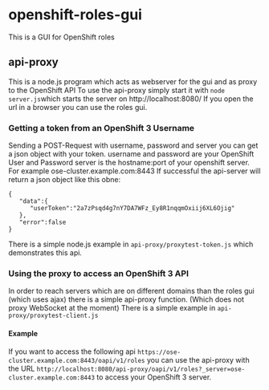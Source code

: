 # openshift-roles-gui
This is a GUI for OpenShift roles

## api-proxy
This is a node.js program which acts as webserver for the gui and as proxy to the OpenShift API
To use the api-proxy simply start it with ``node server.js``which starts the server on http://localhost:8080/
If you open the url in a browser you can use the roles gui.

### Getting a token from an OpenShift 3 Username
Sending a POST-Request with username, password and server you can get a json object with your token.
username and password are your OpenShift User and Password
server is the hostname:port of your openshift server. For example ose-cluster.example.com:8443
If successful the api-server will return a json object like this obne:
```
{
   "data":{
      "userToken":"2a7zPsqd4g7nY7DA7WFz_Ey8R1nqqmOxiij6XL6Ojig"
   },
   "error":false
}
```
There is a simple node.js example in ``api-proxy/proxytest-token.js`` which demonstrates this api.

### Using the proxy to access an OpenShift 3 API
In order to reach servers which are on different domains than the roles gui (which uses ajax) there is a simple api-proxy function. (Which does not proxy WebSocket at the moment)
There is a simple example in ``api-proxy/proxytest-client.js``
#### Example
If you want to access the following api ``https://ose-cluster.example.com:8443/oapi/v1/roles`` you can use the api-proxy with the URL ``http://localhost:8080/api-proxy/oapi/v1/roles?_server=ose-cluster.example.com:8443`` to access your OpenShift 3 server.